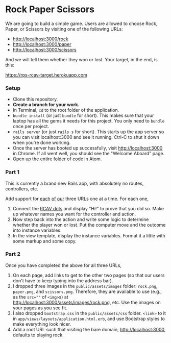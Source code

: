 # Rock Paper Scissors

We are going to build a simple game. Users are allowed to choose Rock, Paper, or Scissors by visiting one of the following URLs:

 - [http://localhost:3000/rock](http://localhost:3000/rock)
 - [http://localhost:3000/paper](http://localhost:3000/paper)
 - [http://localhost:3000/scissors](http://localhost:3000/scissors)

And we will tell them whether they won or lost. Your target, in the end, is this:

https://rps-rcav-target.herokuapp.com

### Setup

 - Clone this repository.
 - **Create a branch for your work.**
 - In Terminal, `cd` to the root folder of the application.
 - `bundle install` (or just `bundle` for short). This makes sure that your laptop has all the gems it needs for this project. You only need to `bundle` once per project.
 - `rails server` (or just `rails s` for short). This starts up the app server so you can visit localhost:3000 and see it running. Ctrl-C to shut it down when you're done working.
 - Once the server has booted up successfully, visit [http://localhost:3000](http://localhost:3000) in Chrome. If all went well, you should see the "Welcome Aboard" page.
 - Open up the entire folder of code in Atom.

### Part 1

This is currently a brand new Rails app, with absolutely no routes, controllers, etc.

Add support for [each](http://localhost:3000/rock) [of](http://localhost:3000/paper) [our](http://localhost:3000/scissors) three URLs one at a time. For each one,

 1. Connect the [RCAV dots](https://gist.github.com/raghubetina/c200d88adcfe0d4dcd04) and display "Hi!" to prove that you did so. Make up whatever names you want for the controller and action.
 1. Now step back into the action and write some logic to determine whether the player won or lost. Put the computer move and the outcome into instance variables.
 1. In the view template, display the instance variables. Format it a little with some markup and some copy.

### Part 2

Once you have completed the above for all three URLs,

 1. On each page, add links to get to the other two pages (so that our users don't have to keep typing into the address bar).
 1. I dropped three images in the `public/assets/images` folder: `rock.png`, `paper.png`, and `scissors.png`. Therefore, they are available to use (e.g., as the `src=""` of `<img>`s) at [http://localhost:3000/assets/images/rock.png](http://localhost:3000/assets/images/rock.png), etc. Use the images on your pages as you see fit.
 1. I also dropped `bootstrap.css` in the `public/assets/css` folder. `<link>` to it in `app/views/layouts/application.html.erb`, and use Bootstrap styles to make everything look nicer.
 1. Add a root URL such that visiting the bare domain, [http://localhost:3000](http://localhost:3000), defaults to playing rock.
